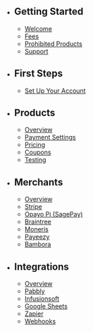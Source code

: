 - ## Getting Started

  - [Welcome](/docs/{{version}}/welcome)
  - [Fees](/docs/{{version}}/fees)
  - [Prohibited Products](/docs/{{version}}/prohibited-products)
  - [Support](/docs/{{version}}/support)

- ## First Steps

  - [Set Up Your Account](/docs/{{version}}/account-setup)

- ## Products

  - [Overview](/docs/{{version}}/products)
  - [Payment Settings](/docs/{{version}}/products#product-payment-settings)
  - [Pricing](/docs/{{version}}/products#product-pricing)
  - [Coupons](/docs/{{version}}/products#product-coupons)
  - [Testing](/docs/{{version}}/products#product-testing)
  
- ## Merchants

  - [Overview](/docs/{{version}}/merchants)
  - [Stripe](/docs/{{version}}/merchant-stripe)
  - [Opayo Pi (SagePay)](/docs/{{version}}/merchant-opayopi)
  - [Braintree](/docs/{{version}}/merchant-braintree)
  - [Moneris](/docs/{{version}}/merchant-moneris)
  - [Payeezy](/docs/{{version}}/merchant-payeezy)
  - [Bambora](/docs/{{version}}/merchant-bambora)

- ## Integrations

  - [Overview](/docs/{{version}}/integrations)
  - [Pabbly](/docs/{{version}}/integration-pabbly)
  - [Infusionsoft](/docs/{{version}}/integration-infusionsoft)
  - [Google Sheets](/docs/{{version}}/integration-googlesheets)
  - [Zapier](/docs/{{version}}/integration-zapier)
  - [Webhooks](/docs/{{version}}/integration-webhooks)
